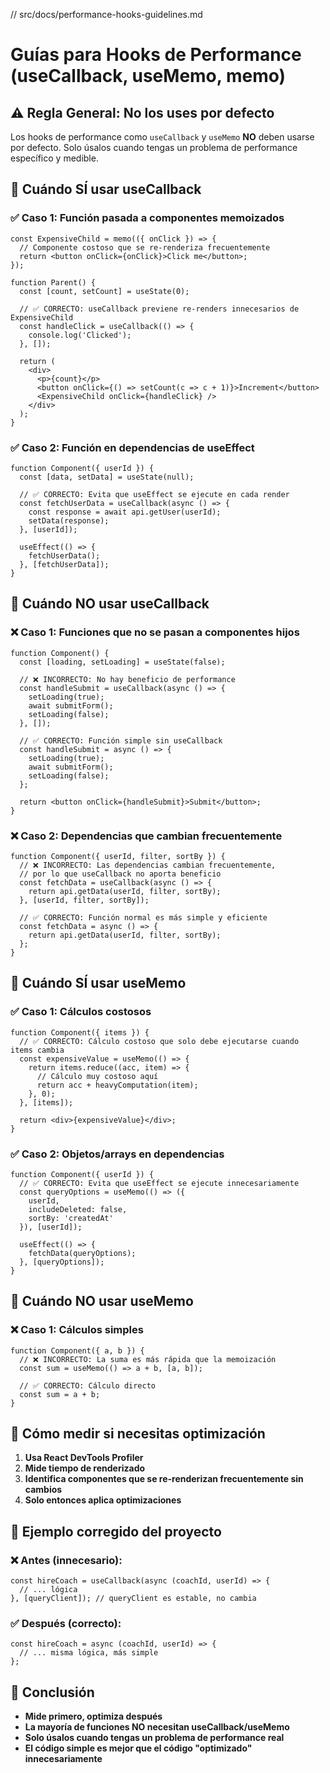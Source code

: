 // src/docs/performance-hooks-guidelines.md

# Guías para Hooks de Performance (useCallback, useMemo, memo)

## ⚠️ Regla General: No los uses por defecto

Los hooks de performance como `useCallback` y `useMemo` **NO** deben usarse por defecto. Solo úsalos cuando tengas un problema de performance específico y medible.

## 🎯 Cuándo SÍ usar useCallback

### ✅ Caso 1: Función pasada a componentes memoizados
```tsx
const ExpensiveChild = memo(({ onClick }) => {
  // Componente costoso que se re-renderiza frecuentemente
  return <button onClick={onClick}>Click me</button>;
});

function Parent() {
  const [count, setCount] = useState(0);
  
  // ✅ CORRECTO: useCallback previene re-renders innecesarios de ExpensiveChild
  const handleClick = useCallback(() => {
    console.log('Clicked');
  }, []);
  
  return (
    <div>
      <p>{count}</p>
      <button onClick={() => setCount(c => c + 1)}>Increment</button>
      <ExpensiveChild onClick={handleClick} />
    </div>
  );
}
```

### ✅ Caso 2: Función en dependencias de useEffect
```tsx
function Component({ userId }) {
  const [data, setData] = useState(null);
  
  // ✅ CORRECTO: Evita que useEffect se ejecute en cada render
  const fetchUserData = useCallback(async () => {
    const response = await api.getUser(userId);
    setData(response);
  }, [userId]);
  
  useEffect(() => {
    fetchUserData();
  }, [fetchUserData]);
}
```

## 🚫 Cuándo NO usar useCallback

### ❌ Caso 1: Funciones que no se pasan a componentes hijos
```tsx
function Component() {
  const [loading, setLoading] = useState(false);
  
  // ❌ INCORRECTO: No hay beneficio de performance
  const handleSubmit = useCallback(async () => {
    setLoading(true);
    await submitForm();
    setLoading(false);
  }, []);
  
  // ✅ CORRECTO: Función simple sin useCallback
  const handleSubmit = async () => {
    setLoading(true);
    await submitForm();
    setLoading(false);
  };
  
  return <button onClick={handleSubmit}>Submit</button>;
}
```

### ❌ Caso 2: Dependencias que cambian frecuentemente
```tsx
function Component({ userId, filter, sortBy }) {
  // ❌ INCORRECTO: Las dependencias cambian frecuentemente, 
  // por lo que useCallback no aporta beneficio
  const fetchData = useCallback(async () => {
    return api.getData(userId, filter, sortBy);
  }, [userId, filter, sortBy]);
  
  // ✅ CORRECTO: Función normal es más simple y eficiente
  const fetchData = async () => {
    return api.getData(userId, filter, sortBy);
  };
}
```

## 🎯 Cuándo SÍ usar useMemo

### ✅ Caso 1: Cálculos costosos
```tsx
function Component({ items }) {
  // ✅ CORRECTO: Cálculo costoso que solo debe ejecutarse cuando items cambia
  const expensiveValue = useMemo(() => {
    return items.reduce((acc, item) => {
      // Cálculo muy costoso aquí
      return acc + heavyComputation(item);
    }, 0);
  }, [items]);
  
  return <div>{expensiveValue}</div>;
}
```

### ✅ Caso 2: Objetos/arrays en dependencias
```tsx
function Component({ userId }) {
  // ✅ CORRECTO: Evita que useEffect se ejecute innecesariamente
  const queryOptions = useMemo(() => ({
    userId,
    includeDeleted: false,
    sortBy: 'createdAt'
  }), [userId]);
  
  useEffect(() => {
    fetchData(queryOptions);
  }, [queryOptions]);
}
```

## 🚫 Cuándo NO usar useMemo

### ❌ Caso 1: Cálculos simples
```tsx
function Component({ a, b }) {
  // ❌ INCORRECTO: La suma es más rápida que la memoización
  const sum = useMemo(() => a + b, [a, b]);
  
  // ✅ CORRECTO: Cálculo directo
  const sum = a + b;
}
```

## 📏 Cómo medir si necesitas optimización

1. **Usa React DevTools Profiler**
2. **Mide tiempo de renderizado**
3. **Identifica componentes que se re-renderizan frecuentemente sin cambios**
4. **Solo entonces aplica optimizaciones**

## 🎯 Ejemplo corregido del proyecto

### ❌ Antes (innecesario):
```tsx
const hireCoach = useCallback(async (coachId, userId) => {
  // ... lógica
}, [queryClient]); // queryClient es estable, no cambia
```

### ✅ Después (correcto):
```tsx
const hireCoach = async (coachId, userId) => {
  // ... misma lógica, más simple
};
```

## 📝 Conclusión

- **Mide primero, optimiza después**
- **La mayoría de funciones NO necesitan useCallback/useMemo**
- **Solo úsalos cuando tengas un problema de performance real**
- **El código simple es mejor que el código "optimizado" innecesariamente**